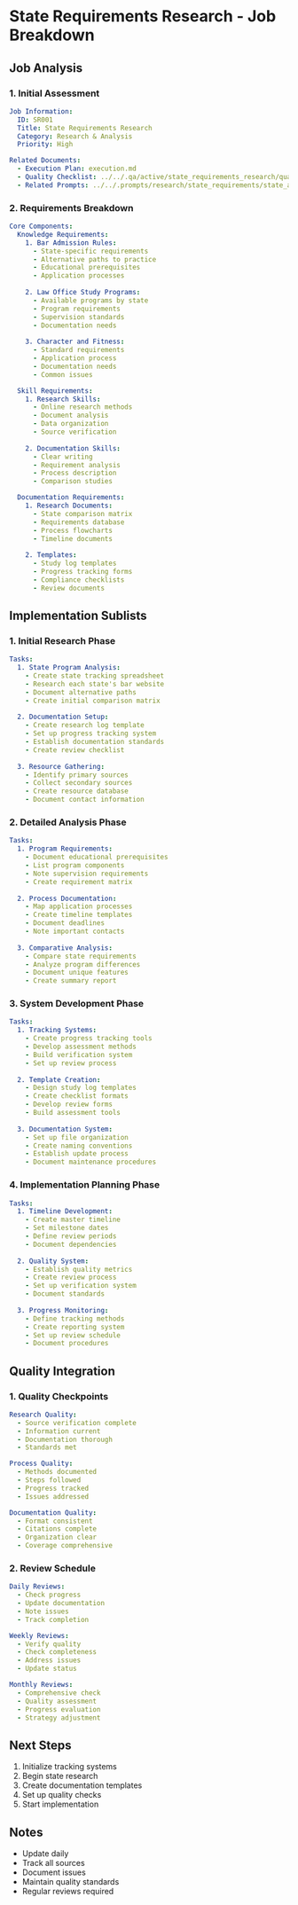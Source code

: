 # State Requirements Research - Job Breakdown

## Job Analysis

### 1. Initial Assessment
```yaml
Job Information:
  ID: SR001
  Title: State Requirements Research
  Category: Research & Analysis
  Priority: High

Related Documents:
  - Execution Plan: execution.md
  - Quality Checklist: ../../.qa/active/state_requirements_research/quality_checklist.md
  - Related Prompts: ../../.prompts/research/state_requirements/state_analysis_template.md
```

### 2. Requirements Breakdown
```yaml
Core Components:
  Knowledge Requirements:
    1. Bar Admission Rules:
      - State-specific requirements
      - Alternative paths to practice
      - Educational prerequisites
      - Application processes
    
    2. Law Office Study Programs:
      - Available programs by state
      - Program requirements
      - Supervision standards
      - Documentation needs
    
    3. Character and Fitness:
      - Standard requirements
      - Application process
      - Documentation needs
      - Common issues

  Skill Requirements:
    1. Research Skills:
      - Online research methods
      - Document analysis
      - Data organization
      - Source verification
    
    2. Documentation Skills:
      - Clear writing
      - Requirement analysis
      - Process description
      - Comparison studies

  Documentation Requirements:
    1. Research Documents:
      - State comparison matrix
      - Requirements database
      - Process flowcharts
      - Timeline documents
    
    2. Templates:
      - Study log templates
      - Progress tracking forms
      - Compliance checklists
      - Review documents
```

## Implementation Sublists

### 1. Initial Research Phase
```yaml
Tasks:
  1. State Program Analysis:
    - Create state tracking spreadsheet
    - Research each state's bar website
    - Document alternative paths
    - Create initial comparison matrix
    
  2. Documentation Setup:
    - Create research log template
    - Set up progress tracking system
    - Establish documentation standards
    - Create review checklist
    
  3. Resource Gathering:
    - Identify primary sources
    - Collect secondary sources
    - Create resource database
    - Document contact information
```

### 2. Detailed Analysis Phase
```yaml
Tasks:
  1. Program Requirements:
    - Document educational prerequisites
    - List program components
    - Note supervision requirements
    - Create requirement matrix
    
  2. Process Documentation:
    - Map application processes
    - Create timeline templates
    - Document deadlines
    - Note important contacts
    
  3. Comparative Analysis:
    - Compare state requirements
    - Analyze program differences
    - Document unique features
    - Create summary report
```

### 3. System Development Phase
```yaml
Tasks:
  1. Tracking Systems:
    - Create progress tracking tools
    - Develop assessment methods
    - Build verification system
    - Set up review process
    
  2. Template Creation:
    - Design study log templates
    - Create checklist formats
    - Develop review forms
    - Build assessment tools
    
  3. Documentation System:
    - Set up file organization
    - Create naming conventions
    - Establish update process
    - Document maintenance procedures
```

### 4. Implementation Planning Phase
```yaml
Tasks:
  1. Timeline Development:
    - Create master timeline
    - Set milestone dates
    - Define review periods
    - Document dependencies
    
  2. Quality System:
    - Establish quality metrics
    - Create review process
    - Set up verification system
    - Document standards
    
  3. Progress Monitoring:
    - Define tracking methods
    - Create reporting system
    - Set up review schedule
    - Document procedures
```

## Quality Integration

### 1. Quality Checkpoints
```yaml
Research Quality:
  - Source verification complete
  - Information current
  - Documentation thorough
  - Standards met

Process Quality:
  - Methods documented
  - Steps followed
  - Progress tracked
  - Issues addressed

Documentation Quality:
  - Format consistent
  - Citations complete
  - Organization clear
  - Coverage comprehensive
```

### 2. Review Schedule
```yaml
Daily Reviews:
  - Check progress
  - Update documentation
  - Note issues
  - Track completion

Weekly Reviews:
  - Verify quality
  - Check completeness
  - Address issues
  - Update status

Monthly Reviews:
  - Comprehensive check
  - Quality assessment
  - Progress evaluation
  - Strategy adjustment
```

## Next Steps
1. Initialize tracking systems
2. Begin state research
3. Create documentation templates
4. Set up quality checks
5. Start implementation

## Notes
- Update daily
- Track all sources
- Document issues
- Maintain quality standards
- Regular reviews required 